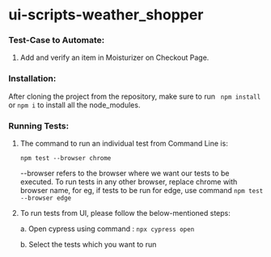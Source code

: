 # ui-scripts-weather_shopper

### **Test-Case to Automate:**
1. Add and verify an item in Moisturizer on Checkout Page.

### Installation:
After cloning the project from the repository, make sure to run ``` npm install``` or ```npm i``` to install all the node_modules.

### Running Tests:
1. The command to run an individual test from Command Line is:

    ```npm test --browser chrome```

    --browser refers to the browser where we want our tests to be executed. To run tests in any other browser, replace chrome with browser name, for eg, if tests to be run for           edge, use command ```npm test --browser edge```

2. To run tests from UI, please follow the below-mentioned steps:

    a. Open cypress using command :  ```npx cypress open```
    
    b. Select the tests which you want to run



